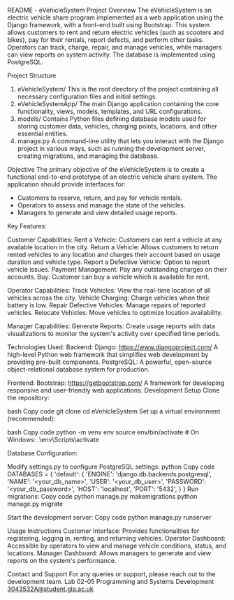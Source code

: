 README - eVehicleSystem
Project Overview
The eVehicleSystem is an electric vehicle share program implemented as a web application using the Django framework, with a front-end built using Bootstrap. This system allows customers to rent and return electric vehicles (such as scooters and bikes), pay for their rentals, report defects, and perform other tasks. Operators can track, charge, repair, and manage vehicles, while managers can view reports on system activity. The database is implemented using PostgreSQL.

Project Structure
1. eVehicleSystem/
This is the root directory of the project containing all necessary configuration files and initial settings.
2. eVehicleSystemApp/
The main Django application containing the core functionality, views, models, templates, and URL configurations.
3. models/
Contains Python files defining database models used for storing customer data, vehicles, charging points, locations, and other essential entities.
4. manage.py
A command-line utility that lets you interact with the Django project in various ways, such as running the development server, creating migrations, and managing the database.

Objective
The primary objective of the eVehicleSystem is to create a functional end-to-end prototype of an electric vehicle share system. The application should provide interfaces for:
- Customers to reserve, return, and pay for vehicle rentals.
- Operators to assess and manage the state of the vehicles.
- Managers to generate and view detailed usage reports.

Key Features:

Customer Capabilities:
Rent a Vehicle: Customers can rent a vehicle at any available location in the city.
Return a Vehicle: Allows customers to return rented vehicles to any location and charges their account based on usage duration and vehicle type.
Report a Defective Vehicle: Option to report vehicle issues.
Payment Management: Pay any outstanding charges on their accounts.
Buy: Customer can buy a vehicle which is available for rent.

Operator Capabilities:
Track Vehicles: View the real-time location of all vehicles across the city.
Vehicle Charging: Charge vehicles when their battery is low.
Repair Defective Vehicles: Manage repairs of reported vehicles.
Relocate Vehicles: Move vehicles to optimize location availability.

Manager Capabilities:
Generate Reports: Create usage reports with data visualizations to monitor the system's activity over specified time periods.

Technologies Used:
Backend:
Django: https://www.djangoproject.com/
A high-level Python web framework that simplifies web development by providing pre-built components.
PostgreSQL: A powerful, open-source object-relational database system for production.

Frontend:
Bootstrap: https://getbootstrap.com/
A framework for developing responsive and user-friendly web applications.
Development Setup
Clone the repository:

bash
Copy code
git clone <repository-url>
cd eVehicleSystem
Set up a virtual environment (recommended):

bash
Copy code
python -m venv env
source env/bin/activate  # On Windows: .\env\Scripts\activate

Database Configuration:

Modify settings.py to configure PostgreSQL settings:
python
Copy code
DATABASES = {
    'default': {
        'ENGINE': 'django.db.backends.postgresql',
        'NAME': '<your_db_name>',
        'USER': '<your_db_user>',
        'PASSWORD': '<your_db_password>',
        'HOST': 'localhost',
        'PORT': '5432',
    }
}
Run migrations:
Copy code
python manage.py makemigrations
python manage.py migrate

Start the development server:
Copy code
python manage.py runserver

Usage Instructions
Customer Interface: Provides functionalities for registering, logging in, renting, and returning vehicles.
Operator Dashboard: Accessible by operators to view and manage vehicle conditions, status, and locations.
Manager Dashboard: Allows managers to generate and view reports on the system's performance.

Contact and Support
For any queries or support, please reach out to the development team. Lab 02-05 Programming and Systems Development
3043532A@student.gla.ac.uk